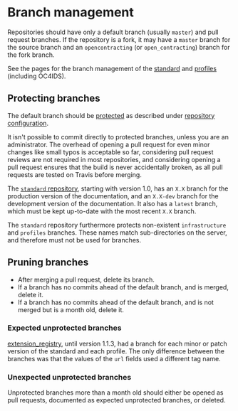 # Branch management

Repositories should have only a default branch (usually `master`) and pull request branches. If the repository is a fork, it may have a `master` branch for the source branch and an `opencontracting` (or `open_contracting`) branch for the fork branch.

See the pages for the branch management of the [standard](../../standard/technical/repository) and [profiles](../../profiles/technical/repository) (including OC4IDS).

## Protecting branches

The default branch should be [protected](https://help.github.com/articles/about-protected-branches/) as described under [repository configuration](repository_configuration).

It isn't possible to commit directly to protected branches, unless you are an administrator. The overhead of opening a pull request for even minor changes like small typos is acceptable so far, considering pull request reviews are not required in most repositories, and considering opening a pull request ensures that the build is never accidentally broken, as all pull requests are tested on Travis before merging.

The [`standard` repository](https://github.com/open-contracting/standard), starting with version 1.0, has an `X.X` branch for the production version of the documentation, and an `X.X-dev` branch for the development version of the documentation. It also has a `latest` branch, which must be kept up-to-date with the most recent `X.X` branch.

The `standard` repository furthermore protects non-existent `infrastructure` and `profiles` branches. These names match sub-directories on the server, and therefore must not be used for branches.

## Pruning branches

* After merging a pull request, delete its branch.
* If a branch has no commits ahead of the default branch, and is merged, delete it.
* If a branch has no commits ahead of the default branch, and is not merged but is a month old, delete it.

### Expected unprotected branches

[extension_registry](https://github.com/open-contracting/extension_registry), until version 1.1.3, had a branch for each minor or patch version of the standard and each profile. The only difference between the branches was that the values of the `url` fields used a different tag name.

### Unexpected unprotected branches

Unprotected branches more than a month old should either be opened as pull requests, documented as expected unprotected branches, or deleted.

